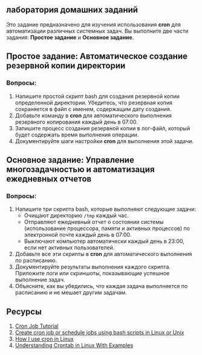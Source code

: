 ## лаборатория домашних заданий
Это задание предназначено для изучения использования **cron** для автоматизации различных системных задач. Вы выполните две части задания: **Простое задание** и **Основное задание**.



## **Простое задание: Автоматическое создание резервной копии директории**

### Вопросы:
1. Напишите простой скрипт bash для создания резервной копии определенной директории. Убедитесь, что резервная копия сохраняется в файл с именем, содержащим дату создания.
2. Добавьте команду в **cron** для автоматического выполнения резервного копирования каждый день в 07:00.
3. Запишите процесс создания резервной копии в лог-файл, который будет содержать время выполнения операции.
4. Документируйте шаги настройки **cron** для выполнения этой задачи.



## **Основное задание: Управление многозадачностью и автоматизация ежедневных отчетов**

### Вопросы:
1. Напишите три скрипта bash, которые выполняют следующие задачи:
   - Очищают директорию `/tmp` каждый час.
   - Отправляют ежедневный отчет о состоянии системы (использование процессора, памяти и активных процессов) по электронной почте каждый день в 07:00.
   - Выключают компьютер автоматически каждый день в 23:00, если нет активных пользователей.
2. Добавьте все эти скрипты в **cron** для автоматического выполнения по расписанию.
3. Документируйте результаты выполнения каждого скрипта. Приложите логи или скриншоты, показывающие успешное выполнение задач.
4. Объясните, как вы убедились, что каждая задача выполняется по расписанию и не мешает другим задачам.

## Ресурсы

1. [Cron Job Tutorial ](https://crontab.guru/)
2. [Create cron job or schedule jobs using bash scripts in Linux or Unix](https://www.golinuxcloud.com/create-schedule-cron-job-shell-script-linux/)
3. [How I use cron in Linux](https://opensource.com/article/17/11/how-use-cron-linux)
4. [Understanding Crontab in Linux With Examples](https://linuxhandbook.com/crontab/)

